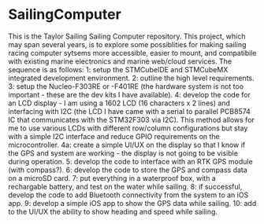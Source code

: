 # SailingComputer
This is the Taylor Sailing Sailing Computer repository.
This project, which may span several years, is to explore some possiblities for making sailing racing computer sytsems more accessible, easier to mount, and compatibile with existing marine electronics and marine web/cloud services.
The sequence is as follows:
1: setup the STMCubeIDE and STMCubeMX integrated development environment.
2: outline the high level requirements.
3: setup the Nucleo-F303RE or -F401RE (the hardware system is not too important - these are the dev kits I have available).
4: develop the code for an LCD display - I am using a 1602 LCD (16 characters x 2 lines) and interfacing with I2C (the LCD I have came with a serial to parallel PCB8574 IC that communicates with the STM32F303 via I2C). This method allows for me to use various LCDs with different row/column configurations but stay with a simple I2C interface and reduce GPIO requirements on the microcontroller.
4a: create a simple UI/UX on the display so that I know if the GPS and system are working - the display is not going to be visible during operation.
5: develop the code to interface with an RTK GPS module (with compass?).
6: develop the code to store the GPS and compass data on a microSD card.
7: put everything in a waterproof box, with a rechargable battery, and test on the water while sailing.
8: if successful, develop the code to add Bluetooth connectivity from the system to an iOS app.
9: develop a simple iOS app to show the GPS data while sailing.
10: add to the UI/UX the ability to show heading and speed while sailing.
